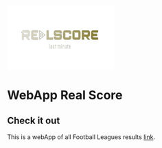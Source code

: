 <img src="./public/realscorelogo.png" width=250px height=150px>

# WebApp Real Score 

## Check it out

This is a webApp of all Football Leagues results [link](https://real-scoree.vercel.app/).
